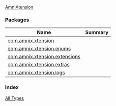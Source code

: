 [AmniXtension](./index.md)

### Packages

| Name | Summary |
|---|---|
| [com.amnix.xtension](com.amnix.xtension/index.md) |  |
| [com.amnix.xtension.enums](com.amnix.xtension.enums/index.md) |  |
| [com.amnix.xtension.extensions](com.amnix.xtension.extensions/index.md) |  |
| [com.amnix.xtension.extras](com.amnix.xtension.extras/index.md) |  |
| [com.amnix.xtension.logs](com.amnix.xtension.logs/index.md) |  |

### Index

[All Types](alltypes/index.md)